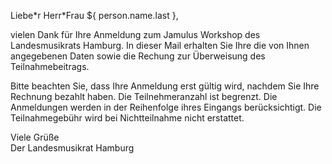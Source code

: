 Liebe\*r Herr\*Frau ${ person.name.last },

vielen Dank für Ihre Anmeldung zum Jamulus Workshop des Landesmusikrats Hamburg.
In dieser Mail erhalten Sie Ihre die von Ihnen angegebenen Daten sowie die
Rechung zur Überweisung des Teilnahmebeitrags.

Bitte beachten Sie, dass Ihre Anmeldung erst gültig wird, nachdem Sie Ihre Rechnung bezahlt haben. Die Teilnehmeranzahl ist begrenzt. Die Anmeldungen werden in der Reihenfolge ihres Eingangs berücksichtigt. Die Teilnahmegebühr wird bei Nichtteilnahme nicht erstattet.

Viele Grüße  
Der Landesmusikrat Hamburg

